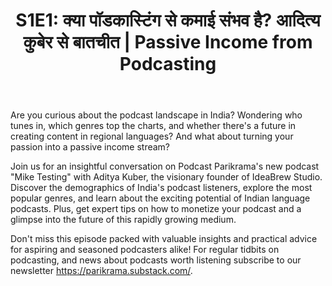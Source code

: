 ﻿---
type: episode
podcasts: [Mike Testing]
Season: 1
Episode: 1
Image: "../../images/episode-art/mike-testing-s1e1.png"
title: "S1E1: क्या पॉडकास्टिंग से कमाई संभव है? आदित्य कुबेर से बातचीत | Passive Income from Podcasting"
Description: "भारत में पॉडकास्ट कितने, और कौन लोग सुनते हैं? कौन सी पॉडकास्ट विधा सबसे लोकप्रिय है? क्या भारतीय भाषाओं में पॉडकास्ट बनाने में फायदा है? क्या पॉडकास्टिंग से पैसिव इंकम संभव है? भारतीय पॉडकास्ट का भविष्य कैसा दिख रहा है? देखिये इन सभी विषयों के बारे में पॉडकास्ट परिक्रमा की बातचीत आइडियाब्रू स्टूडियो के संस्थापक आदित्य कुबेर से। "
Date: "2024-06-09"   # this is the datetime for the when the episode was published. This will default to Date if it is not set. Example is "2016-04-25T04:09:45-05:00"
podcast_duration: 00:34:03
video_embed: "https://www.youtube.com/embed/qrcoJ8TBHVo?si=rP1ITA0UjVHcE0Wk&amp;controls=0"
spotify_embed_url: "https://open.spotify.com/embed/episode/7nDUraHFcqRJQEjGVNFJdw"
explicit: "no"
tags: [Podcasting, Podcast Stats]
featured: true

#podcast_file: "###.mp3" # the name of the podcast file, after the media prefix.
#podcast_bytes: "" # the length of the episode in bytes
#guests: [] # The names of your guests, based on the filename without extension.
#sponsors: []
#subtitle: ""
#images: ["img/episode/default-social.jpg"]
#hosts: [] # The names of your hosts, based on the filename without extension.
#aliases: ["/##"]
#youtube: ""
#media_override # if you want to use a specific URL for the audio file
#truncate: ""
#upcoming: true # set to true if you want this to be listed as upcoming, etc, etc
---
#
Are you curious about the podcast landscape in India? Wondering who tunes in, which genres top the charts, and whether there's a future in creating content in regional languages? And what about turning your passion into a passive income stream?

Join us for an insightful conversation on Podcast Parikrama's new podcast "Mike Testing" with Aditya Kuber, the visionary founder of IdeaBrew Studio. Discover the demographics of India's podcast listeners, explore the most popular genres, and learn about the exciting potential of Indian language podcasts. Plus, get expert tips on how to monetize your podcast and a glimpse into the future of this rapidly growing medium.

Don't miss this episode packed with valuable insights and practical advice for aspiring and seasoned podcasters alike! For regular tidbits on podcasting, and news about podcasts worth listening subscribe to our newsletter https://parikrama.substack.com/.

